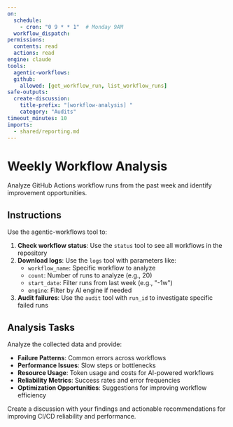 ```yaml
---
on:
  schedule:
    - cron: "0 9 * * 1"  # Monday 9AM
  workflow_dispatch:
permissions:
  contents: read
  actions: read
engine: claude
tools:
  agentic-workflows:
  github:
    allowed: [get_workflow_run, list_workflow_runs]
safe-outputs:
  create-discussion:
    title-prefix: "[workflow-analysis] "
    category: "Audits"
timeout_minutes: 10
imports:
  - shared/reporting.md
---
```


# Weekly Workflow Analysis

Analyze GitHub Actions workflow runs from the past week and identify improvement opportunities.

## Instructions

Use the agentic-workflows tool to:

1. **Check workflow status**: Use the `status` tool to see all workflows in the repository
2. **Download logs**: Use the `logs` tool with parameters like:
   - `workflow_name`: Specific workflow to analyze
   - `count`: Number of runs to analyze (e.g., 20)
   - `start_date`: Filter runs from last week (e.g., "-1w")
   - `engine`: Filter by AI engine if needed
3. **Audit failures**: Use the `audit` tool with `run_id` to investigate specific failed runs

## Analysis Tasks

Analyze the collected data and provide:

- **Failure Patterns**: Common errors across workflows
- **Performance Issues**: Slow steps or bottlenecks
- **Resource Usage**: Token usage and costs for AI-powered workflows
- **Reliability Metrics**: Success rates and error frequencies
- **Optimization Opportunities**: Suggestions for improving workflow efficiency

Create a discussion with your findings and actionable recommendations for improving CI/CD reliability and performance.

